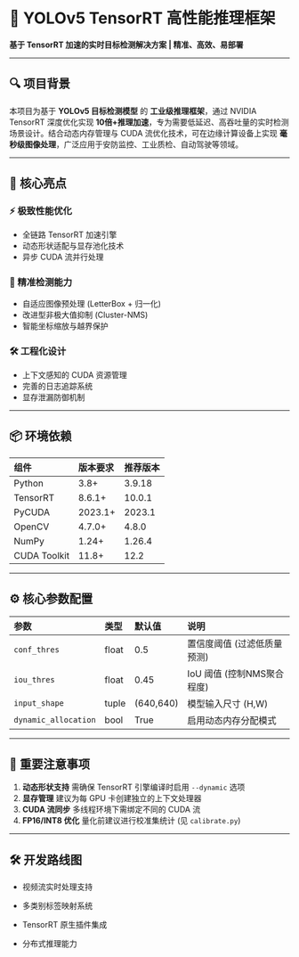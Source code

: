 # 🚀 YOLOv5 TensorRT 高性能推理框架

**基于 TensorRT 加速的实时目标检测解决方案 | 精准、高效、易部署**

------

## 🔍 项目背景

本项目为基于 **YOLOv5 目标检测模型** 的 **工业级推理框架**，通过 NVIDIA TensorRT 深度优化实现 **10倍+推理加速**，专为需要低延迟、高吞吐量的实时检测场景设计。结合动态内存管理与 CUDA 流优化技术，可在边缘计算设备上实现 **毫秒级图像处理**，广泛应用于安防监控、工业质检、自动驾驶等领域。

------

## 🌟 核心亮点

### ⚡ 极致性能优化

- 全链路 TensorRT 加速引擎
- 动态形状适配与显存池化技术
- 异步 CUDA 流并行处理

### 🎯 精准检测能力

- 自适应图像预处理 (LetterBox + 归一化)
- 改进型非极大值抑制 (Cluster-NMS)
- 智能坐标缩放与越界保护

### 🛠️ 工程化设计

- 上下文感知的 CUDA 资源管理
- 完善的日志追踪系统
- 显存泄漏防御机制

------

## 📦 环境依赖

| 组件         | 版本要求 | 推荐版本 |
| :----------- | :------- | :------- |
| Python       | 3.8+     | 3.9.18   |
| TensorRT     | 8.6.1+   | 10.0.1   |
| PyCUDA       | 2023.1+  | 2023.1   |
| OpenCV       | 4.7.0+   | 4.8.0    |
| NumPy        | 1.24+    | 1.26.4   |
| CUDA Toolkit | 11.8+    | 12.2     |


------

## ⚙️ 核心参数配置

| 参数                 | 类型  | 默认值    | 说明                        |
| :------------------- | :---- | :-------- | :-------------------------- |
| `conf_thres`         | float | 0.5       | 置信度阈值 (过滤低质量预测) |
| `iou_thres`          | float | 0.45      | IoU 阈值 (控制NMS聚合程度)  |
| `input_shape`        | tuple | (640,640) | 模型输入尺寸 (H,W)          |
| `dynamic_allocation` | bool  | True      | 启用动态内存分配模式        |

------

## 🚨 重要注意事项

1. **动态形状支持**
   需确保 TensorRT 引擎编译时启用 `--dynamic` 选项
2. **显存管理**
   建议为每 GPU 卡创建独立的上下文处理器
3. **CUDA 流同步**
   多线程环境下需绑定不同的 CUDA 流
4. **FP16/INT8 优化**
   量化前建议进行校准集统计 (见 `calibrate.py`)

------

## 🛠️ 开发路线图

- 视频流实时处理支持

- 多类别标签映射系统

- TensorRT 原生插件集成

- 分布式推理能力

  
